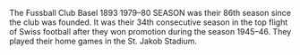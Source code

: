 The Fussball Club Basel 1893 1979–80 SEASON was their 86th season since the club was founded. It was their 34th consecutive season in the top flight of Swiss football after they won promotion during the season 1945–46. They played their home games in the St. Jakob Stadium.
